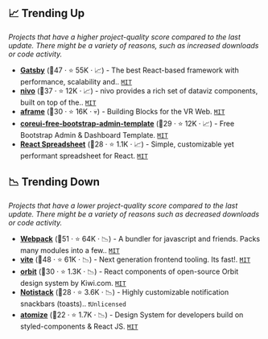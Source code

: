 ## 📈 Trending Up

_Projects that have a higher project-quality score compared to the last update. There might be a variety of reasons, such as increased downloads or code activity._

- <b><a href="https://github.com/gatsbyjs/gatsby">Gatsby</a></b> (🥈47 ·  ⭐ 55K · 📈) - The best React-based framework with performance, scalability and.. <code><a href="http://bit.ly/34MBwT8">MIT</a></code>
- <b><a href="https://github.com/plouc/nivo">nivo</a></b> (🥈37 ·  ⭐ 12K · 📈) - nivo provides a rich set of dataviz components, built on top of the.. <code><a href="http://bit.ly/34MBwT8">MIT</a></code>
- <b><a href="https://github.com/ngokevin/aframe">aframe</a></b> (🥉30 ·  ⭐ 16K · 💀) - Building Blocks for the VR Web. <code><a href="http://bit.ly/34MBwT8">MIT</a></code>
- <b><a href="https://github.com/coreui/coreui-free-bootstrap-admin-template">coreui-free-bootstrap-admin-template</a></b> (🥈29 ·  ⭐ 12K · 📈) - Free Bootstrap Admin & Dashboard Template. <code><a href="http://bit.ly/34MBwT8">MIT</a></code>
- <b><a href="https://github.com/iddan/react-spreadsheet">React Spreadsheet</a></b> (🥉28 ·  ⭐ 1.1K · 📈) - Simple, customizable yet performant spreadsheet for React. <code><a href="http://bit.ly/34MBwT8">MIT</a></code>

## 📉 Trending Down

_Projects that have a lower project-quality score compared to the last update. There might be a variety of reasons such as decreased downloads or code activity._

- <b><a href="https://github.com/webpack/webpack">Webpack</a></b> (🥇51 ·  ⭐ 64K · 📉) - A bundler for javascript and friends. Packs many modules into a few.. <code><a href="http://bit.ly/34MBwT8">MIT</a></code>
- <b><a href="https://github.com/vitejs/vite">vite</a></b> (🥇48 ·  ⭐ 61K · 📉) - Next generation frontend tooling. Its fast!. <code><a href="http://bit.ly/34MBwT8">MIT</a></code>
- <b><a href="https://github.com/kiwicom/orbit">orbit</a></b> (🥉30 ·  ⭐ 1.3K · 📉) - React components of open-source Orbit design system by Kiwi.com. <code><a href="http://bit.ly/34MBwT8">MIT</a></code>
- <b><a href="https://github.com/iamhosseindhv/notistack">Notistack</a></b> (🥈28 ·  ⭐ 3.6K · 📉) - Highly customizable notification snackbars (toasts).. <code>❗Unlicensed</code> <code><img src="https://mui.com/static/favicon.ico" style="display:inline;" width="13" height="13"></code>
- <b><a href="https://github.com/proksh/atomize">atomize</a></b> (🥉22 ·  ⭐ 1.7K · 📉) - Design System for developers build on styled-components & React JS. <code><a href="http://bit.ly/34MBwT8">MIT</a></code>


